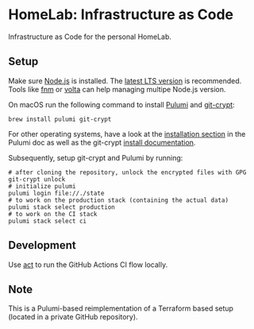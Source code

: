 # HomeLab: Infrastructure as Code

Infrastructure as Code for the personal HomeLab.

## Setup

Make sure [Node.js](https://nodejs.org/en/) is installed. The [latest LTS version](https://nodejs.org/en/download/) is recommended. Tools like [fnm](https://github.com/Schniz/fnm) or [volta](https://github.com/volta-cli/volta) can help managing multipe Node.js version.

On macOS run the following command to install [Pulumi](https://www.pulumi.com/) and [git-crypt](https://github.com/AGWA/git-crypt):

```shell
brew install pulumi git-crypt
```

For other operating systems, have a look at the [installation section](https://www.pulumi.com/docs/get-started/install/) in the Pulumi doc as well as the git-crypt [install documentation](https://github.com/AGWA/git-crypt/blob/master/INSTALL.md).

Subsequently, setup git-crypt and Pulumi by running:

```shell
# after cloning the repository, unlock the encrypted files with GPG
git-crypt unlock
# initialize pulumi
pulumi login file://./state
# to work on the production stack (containing the actual data)
pulumi stack select production
# to work on the CI stack
pulumi stack select ci
```

## Development

Use [act](https://github.com/nektos/act) to run the GitHub Actions CI flow locally.

## Note

This is a Pulumi-based reimplementation of a Terraform based setup (located in a private GitHub repository).
